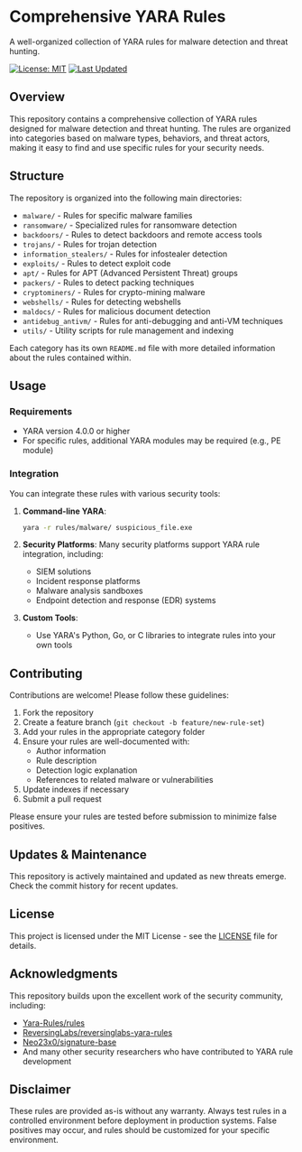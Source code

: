 # Comprehensive YARA Rules

A well-organized collection of YARA rules for malware detection and threat hunting.

[![License: MIT](https://img.shields.io/badge/License-MIT-yellow.svg)](https://opensource.org/licenses/MIT)
[![Last Updated](https://img.shields.io/badge/Last%20Updated-May%202025-brightgreen.svg)](https://github.com/sivolko/comprehensive-yara-rules)

## Overview

This repository contains a comprehensive collection of YARA rules designed for malware detection and threat hunting. The rules are organized into categories based on malware types, behaviors, and threat actors, making it easy to find and use specific rules for your security needs.

## Structure

The repository is organized into the following main directories:

- `malware/` - Rules for specific malware families
- `ransomware/` - Specialized rules for ransomware detection
- `backdoors/` - Rules to detect backdoors and remote access tools
- `trojans/` - Rules for trojan detection
- `information_stealers/` - Rules for infostealer detection
- `exploits/` - Rules to detect exploit code
- `apt/` - Rules for APT (Advanced Persistent Threat) groups
- `packers/` - Rules to detect packing techniques
- `cryptominers/` - Rules for crypto-mining malware
- `webshells/` - Rules for detecting webshells
- `maldocs/` - Rules for malicious document detection
- `antidebug_antivm/` - Rules for anti-debugging and anti-VM techniques
- `utils/` - Utility scripts for rule management and indexing

Each category has its own `README.md` file with more detailed information about the rules contained within.

## Usage

### Requirements

- YARA version 4.0.0 or higher
- For specific rules, additional YARA modules may be required (e.g., PE module)

### Integration

You can integrate these rules with various security tools:

1. **Command-line YARA**:
   ```bash
   yara -r rules/malware/ suspicious_file.exe
   ```

2. **Security Platforms**:
   Many security platforms support YARA rule integration, including:
   - SIEM solutions
   - Incident response platforms
   - Malware analysis sandboxes
   - Endpoint detection and response (EDR) systems

3. **Custom Tools**:
   - Use YARA's Python, Go, or C libraries to integrate rules into your own tools

## Contributing

Contributions are welcome! Please follow these guidelines:

1. Fork the repository
2. Create a feature branch (`git checkout -b feature/new-rule-set`)
3. Add your rules in the appropriate category folder
4. Ensure your rules are well-documented with:
   - Author information
   - Rule description
   - Detection logic explanation
   - References to related malware or vulnerabilities
5. Update indexes if necessary
6. Submit a pull request

Please ensure your rules are tested before submission to minimize false positives.

## Updates & Maintenance

This repository is actively maintained and updated as new threats emerge. Check the commit history for recent updates.

## License

This project is licensed under the MIT License - see the [LICENSE](LICENSE) file for details.

## Acknowledgments

This repository builds upon the excellent work of the security community, including:
- [Yara-Rules/rules](https://github.com/Yara-Rules/rules)
- [ReversingLabs/reversinglabs-yara-rules](https://github.com/reversinglabs/reversinglabs-yara-rules)
- [Neo23x0/signature-base](https://github.com/Neo23x0/signature-base)
- And many other security researchers who have contributed to YARA rule development

## Disclaimer

These rules are provided as-is without any warranty. Always test rules in a controlled environment before deployment in production systems. False positives may occur, and rules should be customized for your specific environment.
